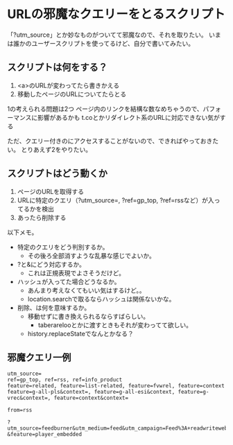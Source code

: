 URLの邪魔なクエリーをとるスクリプト
===================================

「?utm_source」とか妙なものがついてて邪魔なので、それを取りたい。
いまは誰かのユーザースクリプトを使ってるけど、自分で書いてみたい。

スクリプトは何をする？
----------------------

1. &lt;a>のURLが変わってたら書きかえる
2. 移動したページのURLについてたらとる

1の考えられる問題は2つ
ページ内のリンクを結構な数なめちゃうので、パフォーマンスに影響があるかも
t.coとかリダイレクト系のURLに対応できない気がする

ただ、クエリー付きのにアクセスすることがないので、できればやっておきたい。
とりあえず2をやりたい。

スクリプトはどう動くか
----------------------

1. ページのURLを取得する
2. URLに特定のクエリ（?utm_source=, ?ref=gp_top, ?ref=rssなど）が入ってるかを検出
3. あったら削除する

以下メモ。

* 特定のクエリをどう判別するか。
    * その後ろ全部消すような乱暴な感じでよいか。
* ?と&にどう対応するか。
    * これは正規表現でよさそうだけど。
* ハッシュが入ってた場合どうなるか。
    * あんまり考えなくてもいい気はするけど。。
    * location.searchで取るならハッシュは関係ないかな。
* 削除、は何を意味するか。
    * 移動せずに書き換えられるならすばらしい。
        * taberarelooとかに渡すときもそれが変わってて欲しい。
    * history.replaceStateでなんとかなる？

邪魔クエリ一例
--------------

    utm_source=
    ref=gp_top, ref=rss, ref=info_product
    feature=related, feature=list-related, feature=fvwrel, feature=context
    feature=g-all-pls&context=, feature=g-all-esi&context, feature=g-vrec&context=, feature=context&context=

    from=rss

    ?utm_source=feedburner&utm_medium=feed&utm_campaign=Feed%3A+readwriteweb+%28ReadWriteWeb%29&utm_content=Google+Reader
    &feature=player_embedded
